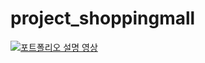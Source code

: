 # project_shoppingmall

<a href="https://www.youtube.com/watch?v=dvROwZE9FsQ" target="_blank">
    <img src="https://img.youtube.com/vi/dvROwZE9FsQ/0.jpg" alt="포트폴리오 설명 영상">
</a>
